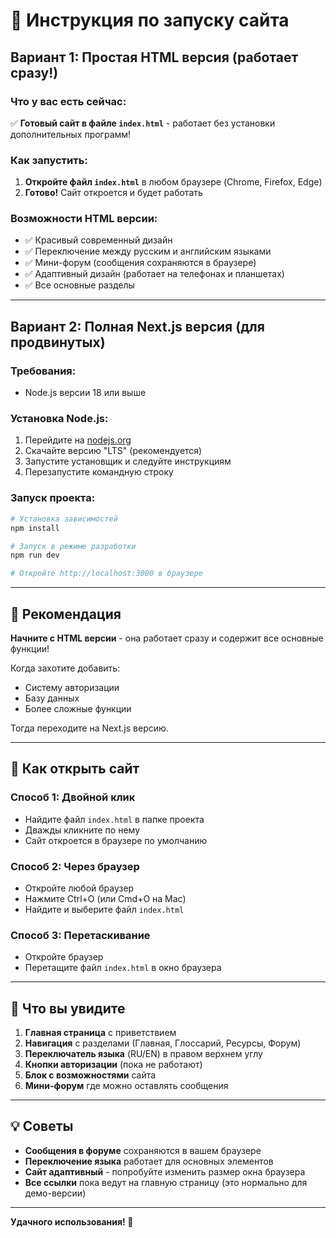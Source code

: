# 🚀 Инструкция по запуску сайта

## Вариант 1: Простая HTML версия (работает сразу!)

### Что у вас есть сейчас:
✅ **Готовый сайт в файле `index.html`** - работает без установки дополнительных программ!

### Как запустить:
1. **Откройте файл `index.html`** в любом браузере (Chrome, Firefox, Edge)
2. **Готово!** Сайт откроется и будет работать

### Возможности HTML версии:
- ✅ Красивый современный дизайн
- ✅ Переключение между русским и английским языками
- ✅ Мини-форум (сообщения сохраняются в браузере)
- ✅ Адаптивный дизайн (работает на телефонах и планшетах)
- ✅ Все основные разделы

---

## Вариант 2: Полная Next.js версия (для продвинутых)

### Требования:
- Node.js версии 18 или выше

### Установка Node.js:
1. Перейдите на [nodejs.org](https://nodejs.org/)
2. Скачайте версию "LTS" (рекомендуется)
3. Запустите установщик и следуйте инструкциям
4. Перезапустите командную строку

### Запуск проекта:
```bash
# Установка зависимостей
npm install

# Запуск в режиме разработки
npm run dev

# Откройте http://localhost:3000 в браузере
```

---

## 🎯 Рекомендация

**Начните с HTML версии** - она работает сразу и содержит все основные функции!

Когда захотите добавить:
- Систему авторизации
- Базу данных
- Более сложные функции

Тогда переходите на Next.js версию.

---

## 📱 Как открыть сайт

### Способ 1: Двойной клик
- Найдите файл `index.html` в папке проекта
- Дважды кликните по нему
- Сайт откроется в браузере по умолчанию

### Способ 2: Через браузер
- Откройте любой браузер
- Нажмите Ctrl+O (или Cmd+O на Mac)
- Найдите и выберите файл `index.html`

### Способ 3: Перетаскивание
- Откройте браузер
- Перетащите файл `index.html` в окно браузера

---

## 🎨 Что вы увидите

1. **Главная страница** с приветствием
2. **Навигация** с разделами (Главная, Глоссарий, Ресурсы, Форум)
3. **Переключатель языка** (RU/EN) в правом верхнем углу
4. **Кнопки авторизации** (пока не работают)
5. **Блок с возможностями** сайта
6. **Мини-форум** где можно оставлять сообщения

---

## 💡 Советы

- **Сообщения в форуме** сохраняются в вашем браузере
- **Переключение языка** работает для основных элементов
- **Сайт адаптивный** - попробуйте изменить размер окна браузера
- **Все ссылки** пока ведут на главную страницу (это нормально для демо-версии)

---

**Удачного использования! 🎉** 